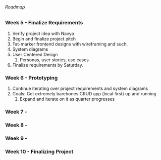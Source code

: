 ###### Roadmap

### Week 5 - Finalize Requirements
1. Verify project idea with Navya
2. Begin and finalize project pitch
3. Fat-marker frontend designs with wireframing and such. 
4. System diagrams
5. User Centered Design
   1. Personas, user stories, use cases
6. Finalize requirements by Saturday. 

### Week 6 - Prototyping
1. Continue iterating over project requirements and system diagrams
2. Goals: Get extremely barebones CRUD app (local first) up and running
   1. Expand and iterate on it as quarter progresses

### Week 7 - 

### Week 8 - 

### Week 9 - 

### Week 10 - Finalizing Project
